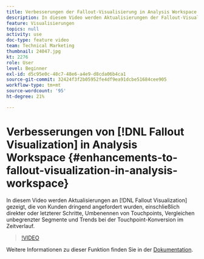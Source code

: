 ```yaml
---
title: Verbesserungen der Fallout-Visualisierung in Analysis Workspace
description: In diesem Video werden Aktualisierungen der Fallout-Visualisierung gezeigt, die von Kunden dringend angefordert wurden, einschließlich direkter und letzterer Schritte, Umbenennen von Touchpoints, Vergleichen unbegrenzter Segmente und Trends bei der Touchpoint-Konversion im Zeitverlauf.
feature: Visualisierungen
topics: null
activity: use
doc-type: feature video
team: Technical Marketing
thumbnail: 24047.jpg
kt: 2276
role: User
level: Beginner
exl-id: d5c95e0c-48c7-48e6-a4e9-d8cda06b4ca1
source-git-commit: 32424f3f2b05952fe4df9ea91dcbe51684cee905
workflow-type: tm+mt
source-wordcount: '95'
ht-degree: 21%

---
```


# Verbesserungen von [!DNL Fallout Visualization] in Analysis Workspace {#enhancements-to-fallout-visualization-in-analysis-workspace}

In diesem Video werden Aktualisierungen an [!DNL Fallout Visualization] gezeigt, die von Kunden dringend angefordert wurden, einschließlich direkter oder letzterer Schritte, Umbenennen von Touchpoints, Vergleichen unbegrenzter Segmente und Trends bei der Touchpoint-Konversion im Zeitverlauf.

>[!VIDEO](https://video.tv.adobe.com/v/24047/?quality=12)

Weitere Informationen zu dieser Funktion finden Sie in der [Dokumentation](https://marketing.adobe.com/resources/help/de_DE/analytics/analysis-workspace/fallout_flow.html).
